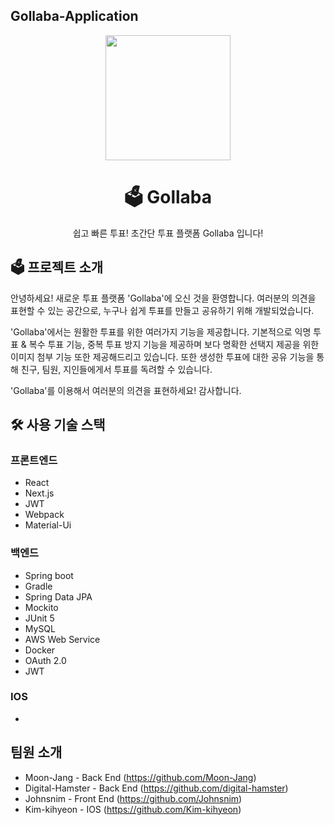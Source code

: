 ## Gollaba-Application

<p align="middle" >
  <img width="200px;" src="https://github.com/Moon-Jang/Gollaba-Application/blob/1f8a6184074564126c2ade707bc23c8f87e28a54/frontend/public/Gollaba_logo_Nonuki.png?raw=true"/>
</p>
<h1 align="middle">🗳 Gollaba </h1>
<p align="middle">쉽고 빠른 투표! 초간단 투표 플랫폼 Gollaba 입니다!</p>

## 🗳 프로젝트 소개
안녕하세요! 새로운 투표 플랫폼 'Gollaba'에 오신 것을 환영합니다. 여러분의 의견을 표현할 수 있는 공간으로, 누구나 쉽게 투표를 만들고 공유하기 위해 개발되었습니다.

'Gollaba'에서는 원활한 투표를 위한 여러가지 기능을 제공합니다. 기본적으로 익명 투표 & 복수 투표 기능, 중복 투표 방지 기능을 제공하며 보다 명확한 선택지 제공을 위한 이미지 첨부 기능 또한 제공해드리고 있습니다. 또한 생성한 투표에 대한 공유 기능을 통해 친구, 팀원, 지인들에게서 투표를 독려할 수 있습니다. 

'Gollaba'를 이용해서 여러분의 의견을 표현하세요! 감사합니다.

## 🛠 사용 기술 스택
### 프론트엔드
- React
- Next.js
- JWT
- Webpack
- Material-Ui

### 백엔드
- Spring boot
- Gradle
- Spring Data JPA
- Mockito
- JUnit 5
- MySQL
- AWS Web Service
- Docker
- OAuth 2.0
- JWT

### IOS
- 

## 팀원 소개
- Moon-Jang - Back End (https://github.com/Moon-Jang)
- Digital-Hamster - Back End (https://github.com/digital-hamster)
- Johnsnim - Front End (https://github.com/Johnsnim)
- Kim-kihyeon - IOS (https://github.com/Kim-kihyeon)

